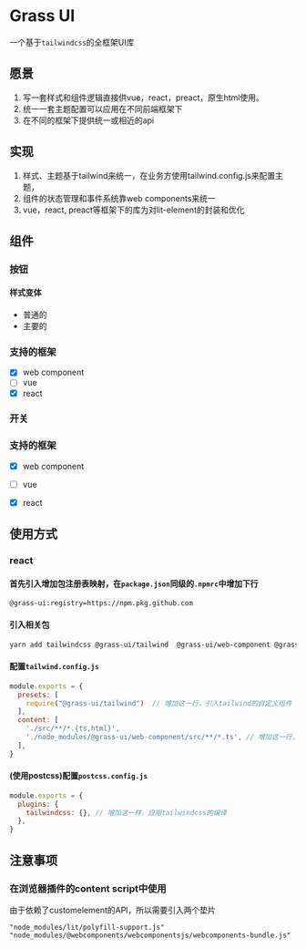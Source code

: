 # Grass UI
一个基于`tailwindcss`的全框架UI库

## 愿景
1. 写一套样式和组件逻辑直接供vue，react，preact，原生html使用。
2. 统一一套主题配置可以应用在不同前端框架下
3. 在不同的框架下提供统一或相近的api

## 实现
1. 样式、主题基于tailwind来统一，在业务方使用tailwind.config.js来配置主题，
2. 组件的状态管理和事件系统靠web components来统一
3. vue，react, preact等框架下的库为对lit-element的封装和优化

## 组件

### 按钮

#### 样式变体

- 普通的
- 主要的

### 支持的框架

- [x] web component
- [ ] vue 
- [x] react

### 开关

### 支持的框架

- [x] web component
- [ ] vue 
- [x] react


## 使用方式

### react
#### 首先引入增加包注册表映射，在`package.json`同级的`.npmrc`中增加下行
```dotenv
@grass-ui:registry=https://npm.pkg.github.com
```

#### 引入相关包
```bash
yarn add tailwindcss @grass-ui/tailwind  @grass-ui/web-component @grass-ui/react
```

#### 配置`tailwind.config.js`
```javascript
module.exports = {
  presets: [
    require("@grass-ui/tailwind")  // 增加这一行，引入tailwind的自定义组件
  ],
  content: [
    './src/**/*.{ts,html}',
    './node_modules/@grass-ui/web-component/src/**/*.ts', // 增加这一行，避免自定义组件的样式被删掉
  ],
}
```

#### (使用postcss)配置`postcss.config.js`
```js
module.exports = {
  plugins: {
    tailwindcss: {}, // 增加这一样，应用tailwindcss的编译
  },
}
```


## 注意事项

### 在浏览器插件的content script中使用
由于依赖了customelement的API，所以需要引入两个垫片
```
"node_modules/lit/polyfill-support.js"
"node_modules/@webcomponents/webcomponentsjs/webcomponents-bundle.js"
```